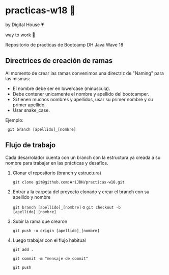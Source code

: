 # practicas-w18 🚀

by Digital House 💗

way to work 🎯

Repositorio de practicas de Bootcamp DH Java Wave 18

## Directrices de creación de ramas

Al momento de crear las ramas convenimos una directriz de "Naming" para las mismas:

* El nombre debe ser en lowercase (minuscula).
* Debe contener unicamente el nombre y apellido del bootcamper.
* Si tienen muchos nombres y apellidos, usar su primer nombre y su primer apellido.
* Usar snake_case.

Ejemplo:

```
 git branch [apellido]_[nombre]
```

## Flujo de trabajo

Cada desarrolador cuenta con un branch con la estructura ya creada a su nombre para trabajar en las prácticas y
desafíos.

1. Clonar el repositorio (branch y estructura)

   `git clone git@github.com:AriJDH/practicas-w18.git`

2. Entrar a la carpeta del proyecto clonado y crear el branch con su apellido y nombre

   `git branch [apellido]_[nombre]`
   o
   `git checkout -b [apellido]_[nombre]`

3. Subir la rama que crearon

   `git push -u origin [apellido]_[nombre]`

4. Luego trabajar con el flujo habitual

   `git add .`

   `git commit -m "mensaje de commit"`

   `git push`

